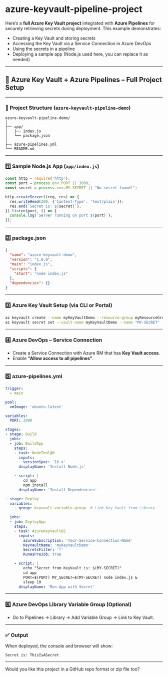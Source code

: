 # azure-keyvault-pipeline-project

Here’s a **full Azure Key Vault project** integrated with **Azure Pipelines** for securely retrieving secrets during deployment. This example demonstrates:

- Creating a Key Vault and storing secrets
- Accessing the Key Vault via a Service Connection in Azure DevOps
- Using the secrets in a pipeline
- Deploying a sample app (Node.js used here, you can replace it as needed)

---

## 🔐 Azure Key Vault + Azure Pipelines – Full Project Setup

---

### 📁 Project Structure (`azure-keyvault-pipeline-demo`)
```
azure-keyvault-pipeline-demo/
│
├── app/
│   ├── index.js
│   └── package.json
│
├── azure-pipelines.yml
└── README.md
```

---

### 1️⃣ Sample Node.js App (`app/index.js`)

```js
const http = require('http');
const port = process.env.PORT || 3000;
const secret = process.env.MY_SECRET || "No secret found!";

http.createServer((req, res) => {
  res.writeHead(200, {'Content-Type': 'text/plain'});
  res.end(`Secret is: ${secret}`);
}).listen(port, () => {
  console.log(`Server running on port ${port}`);
});
```

---

### 2️⃣ package.json

```json
{
  "name": "azure-keyvault-demo",
  "version": "1.0.0",
  "main": "index.js",
  "scripts": {
    "start": "node index.js"
  },
  "dependencies": {}
}
```

---

### 3️⃣ Azure Key Vault Setup (via CLI or Portal)

```bash
az keyvault create --name myKeyVaultDemo --resource-group myResourceGroup --location eastus
az keyvault secret set --vault-name myKeyVaultDemo --name "MY-SECRET" --value "ThisIsASecret"
```

---

### 4️⃣ Azure DevOps – Service Connection

- Create a Service Connection with Azure RM that has **Key Vault access**.
- Enable **"Allow access to all pipelines"**.

---

### 5️⃣ azure-pipelines.yml

```yaml
trigger:
  - main

pool:
  vmImage: 'ubuntu-latest'

variables:
  PORT: 3000

stages:
- stage: Build
  jobs:
  - job: BuildApp
    steps:
    - task: NodeTool@0
      inputs:
        versionSpec: '16.x'
      displayName: 'Install Node.js'

    - script: |
        cd app
        npm install
      displayName: 'Install Dependencies'

- stage: Deploy
  variables:
    - group: keyvault-variable-group  # Link Key Vault from Library

  jobs:
  - job: DeployApp
    steps:
    - task: AzureKeyVault@2
      inputs:
        azureSubscription: 'Your-Service-Connection-Name'
        KeyVaultName: 'myKeyVaultDemo'
        SecretsFilter: '*'
        RunAsPreJob: true

    - script: |
        echo "Secret from KeyVault is: $(MY-SECRET)"
        cd app
        PORT=$(PORT) MY_SECRET=$(MY-SECRET) node index.js &
        sleep 10
      displayName: 'Run App with Secret'
```

---

### 6️⃣ Azure DevOps Library Variable Group (Optional)
- Go to Pipelines → Library → Add Variable Group → Link to Key Vault.

---

### ✅ Output
When deployed, the console and browser will show:

```
Secret is: ThisIsASecret
```

---

Would you like this project in a GitHub repo format or zip file too?
